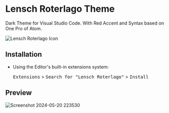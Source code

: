 # Lensch Roterlago Theme
Dark Theme for Visual Studio Code. With Red Accent and Syntax based on One Pro of Atom.

![Lensch Roterlago Icon](https://github.com/federicolencina/vscode-lensch-roterlago/assets/166924760/9063a02b-c4de-465d-8908-bcfd18595baa)

## Installation

- Using the Editor's built-in extensions system:
  
  <kbd>Extensions</kbd> > <kbd>Search for "Lensch Roterlago"</kbd> > <kbd>Install</kbd>

## Preview

![Screenshot 2024-05-20 223530](https://github.com/federicolencina/vscode-lensch-roterlago/assets/166924760/d747919b-cf52-483c-aded-8d5a14fd77af)
